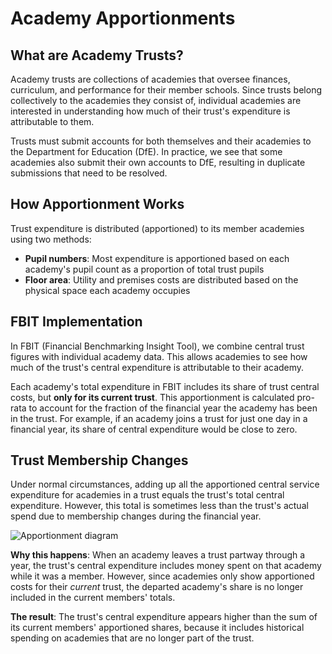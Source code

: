# Academy Apportionments

## What are Academy Trusts?

Academy trusts are collections of academies that oversee finances, curriculum, and performance for their member schools. Since trusts belong collectively to the academies they consist of, individual academies are interested in understanding how much of their trust's expenditure is attributable to them.

Trusts must submit accounts for both themselves and their academies to the Department for Education (DfE). In practice, we see that some academies also submit their own accounts to DfE, resulting in duplicate submissions that need to be resolved.

## How Apportionment Works

Trust expenditure is distributed (apportioned) to its member academies using two methods:

- **Pupil numbers**: Most expenditure is apportioned based on each academy's pupil count as a proportion of total trust pupils
- **Floor area**: Utility and premises costs are distributed based on the physical space each academy occupies

## FBIT Implementation

In FBIT (Financial Benchmarking Insight Tool), we combine central trust figures with individual academy data. This allows academies to see how much of the trust's central expenditure is attributable to their academy.

Each academy's total expenditure in FBIT includes its share of trust central costs, but **only for its current trust**. This apportionment is calculated pro-rata to account for the fraction of the financial year the academy has been in the trust. For example, if an academy joins a trust for just one day in a financial year, its share of central expenditure would be close to zero.

## Trust Membership Changes

Under normal circumstances, adding up all the apportioned central service expenditure for academies in a trust equals the trust's total central expenditure. However, this total is sometimes less than the trust's actual spend due to membership changes during the financial year.

![Apportionment diagram](./images/apportionment.png)

**Why this happens**: When an academy leaves a trust partway through a year, the trust's central expenditure includes money spent on that academy while it was a member. However, since academies only show apportioned costs for their *current* trust, the departed academy's share is no longer included in the current members' totals.

**The result**: The trust's central expenditure appears higher than the sum of its current members' apportioned shares, because it includes historical spending on academies that are no longer part of the trust.